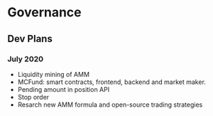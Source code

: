 # Governance

## Dev Plans

### July 2020
- Liquidity mining of AMM
- MCFund: smart contracts, frontend, backend and market maker.
- Pending amount in position API
- Stop order
- Resarch new AMM formula and open-source trading strategies
